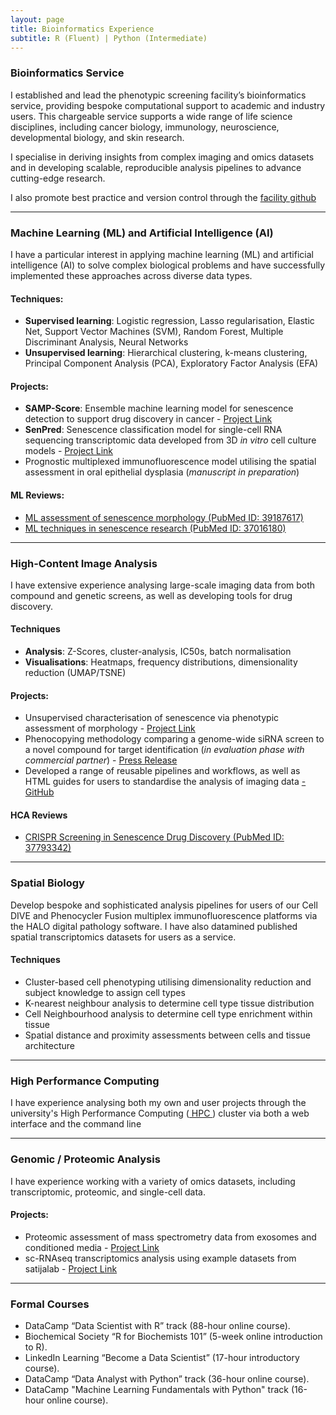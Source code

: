```yaml
---
layout: page
title: Bioinformatics Experience
subtitle: R (Fluent) | Python (Intermediate)
---
```


### Bioinformatics Service
I established and lead the phenotypic screening facility’s bioinformatics service, providing bespoke computational support to academic and industry users. This chargeable service supports a wide range of life science disciplines, including cancer biology, immunology, neuroscience, developmental biology, and skin research.

I specialise in deriving insights from complex imaging and omics datasets and in developing scalable, reproducible analysis pipelines to advance cutting-edge research.

I also promote best practice and version control through the <a href="https://github.com/Phenotypic-Screening-QMUL" target="_blank"> facility github</a>

---

### Machine Learning (ML) and Artificial Intelligence (AI)
I have a particular interest in applying machine learning (ML) and artificial intelligence (AI) to solve complex biological problems and have successfully implemented these approaches across diverse data types.

#### Techniques:
- **Supervised learning**: Logistic regression, Lasso regularisation, Elastic Net, Support Vector Machines (SVM), Random Forest, Multiple Discriminant Analysis, Neural Networks
- **Unsupervised learning**: Hierarchical clustering, k-means clustering, Principal Component Analysis (PCA), Exploratory Factor Analysis (EFA)

#### Projects:
- **SAMP-Score**: Ensemble machine learning model for senescence detection to support drug discovery in cancer - <a href="https://ryanjwallis.github.io/2024-02-07-SAMP-Score/" target="_blank">Project Link</a> <br>
- **SenPred**: Senescence classification model for single-cell RNA sequencing transcriptomic data developed from 3D _in vitro_ cell culture models - <a href="https://ryanjwallis.github.io/2023-10-23-SenPred/" target="_blank">Project Link</a> <br>
- Prognostic multiplexed immunofluorescence model utilising the spatial assessment in oral epithelial dysplasia (_manuscript in preparation_)

#### ML Reviews:
- <a href="https://pubmed.ncbi.nlm.nih.gov/39187617/" target="_blank"> ML assessment of senescence morphology (PubMed ID: 39187617)</a><br>
- <a href="https://pubmed.ncbi.nlm.nih.gov/37016180/" target="_blank"> ML techniques in senescence research (PubMed ID: 37016180)</a>

---

### High-Content Image Analysis
I have extensive experience analysing large-scale imaging data from both compound and genetic screens, as well as developing tools for drug discovery. 

#### Techniques
- **Analysis**: Z-Scores, cluster-analysis, IC50s, batch normalisation <br>
- **Visualisations**: Heatmaps, frequency distributions, dimensionality reduction (UMAP/TSNE)

#### Projects:
- Unsupervised characterisation of senescence via phenotypic assessment of morphology - <a href="https://ryanjwallis.github.io/22022-05-16-SAMPs/" target="_blank">Project Link</a> <br>
- Phenocopying methodology comparing a genome-wide siRNA screen to  a novel compound for target identification (_in evaluation phase with commercial partner_) - <a href="https://www.qmul.ac.uk/blizard/about/news/items/queen-mary-research-team-heads-discovery-of-a-new-method-to-stop-the-growth-of-cancer-cells.html" target="_blank"> Press Release </a> <br>
- Developed a range of reusable pipelines and workflows, as well as HTML guides for users to standardise the analysis of imaging data  <a href="https://github.com/Phenotypic-Screening-QMUL/InCarta-Scripts" target="_blank"> - GitHub </a>

#### HCA Reviews
- <a href="https://pubmed.ncbi.nlm.nih.gov/37793342/" target="_blank"> CRISPR Screening in Senescence Drug Discovery (PubMed ID: 37793342)</a>

---

### Spatial Biology
Develop bespoke and sophisticated analysis pipelines for users of our Cell DIVE and Phenocycler Fusion multiplex immunofluorescence platforms via the HALO digital pathology software. I have also datamined published spatial transcriptomics datasets for users as a service. 

#### Techniques
- Cluster-based cell phenotyping utilising dimensionality reduction and subject knowledge to assign cell types
- K-nearest neighbour analysis to determine cell type tissue distribution
- Cell Neighbourhood analysis to determine cell type enrichment within tissue
- Spatial distance and proximity assessments between cells and tissue architecture 

---

### High Performance Computing
I have experience analysing both my own and user projects through the university's High Performance Computing (<a href="https://docs.hpc.qmul.ac.uk/" target="_blank"> HPC </a>) cluster via both a web interface and the command line 

---

### Genomic / Proteomic Analysis
I have experience working with a variety of omics datasets, including transcriptomic, proteomic, and single-cell data.

#### Projects:
- Proteomic assessment of mass spectrometry data from exosomes and conditioned media - <a href="https://ryanjwallis.github.io/2021-02-18-Senescent-Exosomes/" target="_blank">Project Link</a><br>
- sc-RNAseq transcriptomics analysis using example datasets from satijalab - <a href="https://ryanjwallis.github.io/22023-10-01-Seurat-scRNAseq-Transcriptomics/" target="_blank">Project Link</a>

---

### Formal Courses
- DataCamp “Data Scientist with R” track (88-hour online course).<br>
- Biochemical Society “R for Biochemists 101” (5-week online introduction to R).<br>
- LinkedIn Learning “Become a Data Scientist” (17-hour introductory course).<br>
- DataCamp “Data Analyst with Python” track (36-hour online course).<br>
- DataCamp "Machine Learning Fundamentals with Python" track (16-hour online course).







